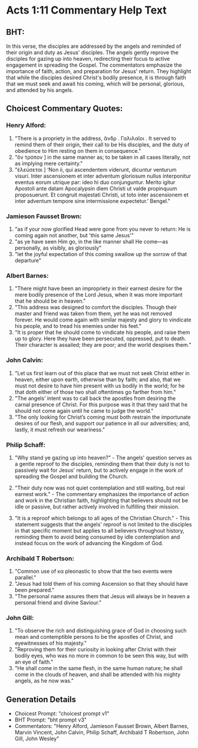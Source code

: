 # Acts 1:11 Commentary Help Text

## BHT:
In this verse, the disciples are addressed by the angels and reminded of their origin and duty as Jesus' disciples. The angels gently reprove the disciples for gazing up into heaven, redirecting their focus to active engagement in spreading the Gospel. The commentators emphasize the importance of faith, action, and preparation for Jesus' return. They highlight that while the disciples desired Christ's bodily presence, it is through faith that we must seek and await his coming, which will be personal, glorious, and attended by his angels.

## Choicest Commentary Quotes:
### Henry Alford:
1. "There is a propriety in the address, ἄνδρ . Γαλιλαῖοι . It served to remind them of their origin, their call to be His disciples, and the duty of obedience to Him resting on them in consequence."
2. "ὃν τρόπον ] in the same manner as; to be taken in all cases literally, not as implying mere certainty."
3. "ἐλεύσεται ] ‘Non ii, qui ascendentem viderunt, dicuntur venturum visuri. Inter ascensionem et inter adventum gloriosum nullus interponitur eventus eorum utrique par: ideo hi duo conjunguntur. Merito igitur Apostoli ante datam Apocalypsin diem Christi ut valde propinquum proposuerunt. Et congruit majestati Christi, ut toto inter ascensionem et inter adventum tempore sine intermissione expectetur.’ Bengel."

### Jamieson Fausset Brown:
1. "as if your now glorified Head were gone from you never to return: He is coming again not another, but 'this same Jesus'"
2. "as ye have seen Him go, in the like manner shall He come—as personally, as visibly, as gloriously"
3. "let the joyful expectation of this coming swallow up the sorrow of that departure"

### Albert Barnes:
1. "There might have been an impropriety in their earnest desire for the mere bodily presence of the Lord Jesus, when it was more important that he should be in heaven."
2. "This address was designed to comfort the disciples. Though their master and friend was taken from them, yet he was not removed forever. He would come again with similar majesty and glory to vindicate his people, and to tread his enemies under his feet."
3. "It is proper that he should come to vindicate his people, and raise them up to glory. Here they have been persecuted, oppressed, put to death. Their character is assailed; they are poor; and the world despises them."

### John Calvin:
1. "Let us first learn out of this place that we must not seek Christ either in heaven, either upon earth, otherwise than by faith; and also, that we must not desire to have him present with us bodily in the world; for he that doth either of those two shall oftentimes go farther from him."
2. "The angels’ intent was to call back the apostles from desiring the carnal presence of Christ. For this purpose was it that they said that he should not come again until he came to judge the world."
3. "The only looking for Christ’s coming must both restrain the importunate desires of our flesh, and support our patience in all our adversities; and, lastly, it must refresh our weariness."

### Philip Schaff:
1. "Why stand ye gazing up into heaven?" - The angels' question serves as a gentle reproof to the disciples, reminding them that their duty is not to passively wait for Jesus' return, but to actively engage in the work of spreading the Gospel and building the Church.

2. "Their duty now was not quiet contemplation and still waiting, but real earnest work." - The commentary emphasizes the importance of action and work in the Christian faith, highlighting that believers should not be idle or passive, but rather actively involved in fulfilling their mission.

3. "It is a reproof which belongs to all ages of the Christian Church." - This statement suggests that the angels' reproof is not limited to the disciples in that specific moment but applies to all believers throughout history, reminding them to avoid being consumed by idle contemplation and instead focus on the work of advancing the Kingdom of God.

### Archibald T Robertson:
1. "Common use of κα pleonastic to show that the two events were parallel."
2. "Jesus had told them of his coming Ascension so that they should have been prepared."
3. "The personal name assures them that Jesus will always be in heaven a personal friend and divine Saviour."

### John Gill:
1. "To observe the rich and distinguishing grace of God in choosing such mean and contemptible persons to be the apostles of Christ, and eyewitnesses of his majesty."
2. "Reproving them for their curiosity in looking after Christ with their bodily eyes, who was no more in common to be seen this way, but with an eye of faith."
3. "He shall come in the same flesh, in the same human nature; he shall come in the clouds of heaven, and shall be attended with his mighty angels, as he now was."


## Generation Details
- Choicest Prompt: "choicest prompt v1"
- BHT Prompt: "bht prompt v3"
- Commentators: "Henry Alford, Jamieson Fausset Brown, Albert Barnes, Marvin Vincent, John Calvin, Philip Schaff, Archibald T Robertson, John Gill, John Wesley"

